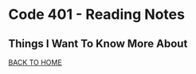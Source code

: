 # Code 401 - Reading Notes

<!-- All references used were from Code 401 reading
assignment ## **links** -->

## Things I Want To Know More About


[BACK TO HOME](../README.md)